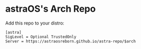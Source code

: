 # astraOS's Arch Repo

Add this repo to your distro:

    [astra]
    SigLevel = Optional TrustedOnly
    Server = https://astraosreborn.github.io/astra-repo/$arch
